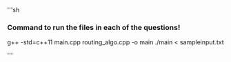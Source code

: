 '''sh
### Command to run the files in each of the questions!

g++ -std=c++11 main.cpp routing_algo.cpp -o main
	./main < sampleinput.txt

    
'''